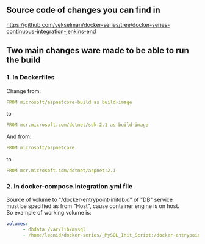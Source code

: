 ## Source code of changes you can find in
https://github.com/vekselman/docker-series/tree/docker-series-continuous-integration-jenkins-end

## Two main changes ware made to be able to run the build

### 1. In Dockerfiles
Change from:
```yaml
FROM microsoft/aspnetcore-build as build-image
```
to
```yaml
FROM mcr.microsoft.com/dotnet/sdk:2.1 as build-image
```
And from:
```yaml
FROM microsoft/aspnetcore
```
to
```yaml
FROM mcr.microsoft.com/dotnet/aspnet:2.1
```

### 2. In docker-compose.integration.yml file
Source of volume to "/docker-entrypoint-initdb.d" of "DB" service   
must be specified as from "Host", cause container engine is on host.   
So example of working volume is:
```yaml
volumes:
      - dbdata:/var/lib/mysql
      - /home/leonid/docker-series/_MySQL_Init_Script:/docker-entrypoint-initdb.d
```
